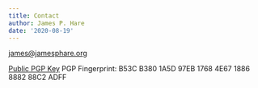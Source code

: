 ```yaml
---
title: Contact
author: James P. Hare
date: '2020-08-19'
---
```


james@jamesphare.org

[Public PGP Key](http://keyserver2.computer42.org/pks/lookup?op=get&search=0x1886888288C2ADFF)
PGP Fingerprint: B53C B380 1A5D 97EB 1768 4E67 1886 8882 88C2 ADFF



